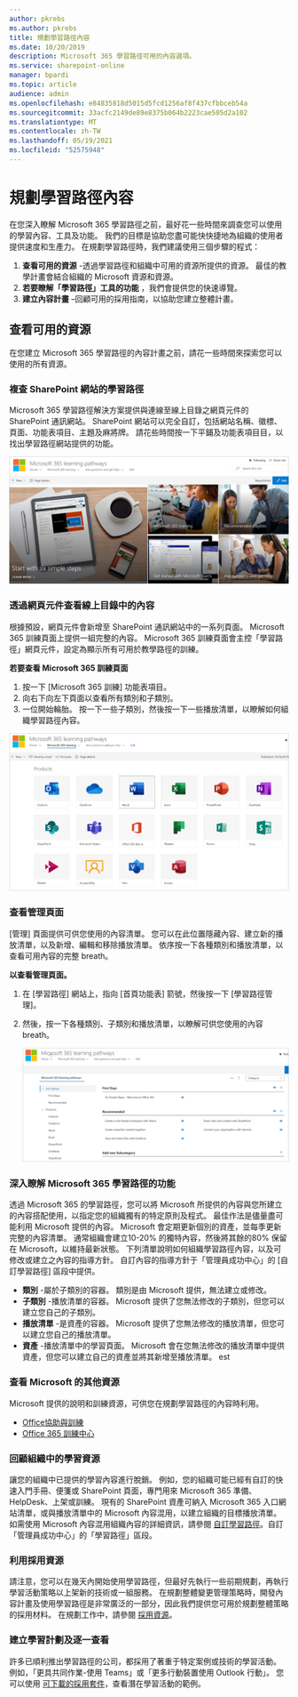 ```yaml
---
author: pkrebs
ms.author: pkrebs
title: 規劃學習路徑內容
ms.date: 10/20/2019
description: Microsoft 365 學習路徑可用的內容選項。
ms.service: sharepoint-online
manager: bpardi
ms.topic: article
audience: admin
ms.openlocfilehash: e84835818d5015d5fcd1256af8f437cfbbceb54a
ms.sourcegitcommit: 33acfc2149de89e8375b064b2223cae505d2a102
ms.translationtype: MT
ms.contentlocale: zh-TW
ms.lasthandoff: 05/19/2021
ms.locfileid: "52575948"
---
```

# <a name="plan-your-learning-pathways-content"></a>規劃學習路徑內容
在您深入瞭解 Microsoft 365 學習路徑之前，最好花一些時間來調查您可以使用的學習內容、工具及功能。 我們的目標是協助您盡可能快快捷地為組織的使用者提供速度和生產力。 在規劃學習路徑時，我們建議使用三個步驟的程式：

1. **查看可用的資源** -透過學習路徑和組織中可用的資源所提供的資源。 最佳的教學計畫會結合組織的 Microsoft 資源和資源。
2. **若要瞭解「學習路徑」工具的功能** ，我們會提供您的快速導覽。 
3. **建立內容計畫** –回顧可用的採用指南，以協助您建立整體計畫。

## <a name="review-the-available-resources"></a>查看可用的資源
在您建立 Microsoft 365 學習路徑的內容計畫之前，請花一些時間來探索您可以使用的所有資源。  

### <a name="review-the-learning-pathways-sharepoint-site"></a>複查 SharePoint 網站的學習路徑
Microsoft 365 學習路徑解決方案提供與連線至線上目錄之網頁元件的 SharePoint 通訊網站。 SharePoint 網站可以完全自訂，包括網站名稱、徽標、頁面、功能表項目、主題及麻將牌。 請花些時間按一下平鋪及功能表項目目，以找出學習路徑網站提供的功能。

![使用中學習路徑的相片。](media/cg-introducing.png)

### <a name="review-the-content-from-the-online-catalog-with-the-web-part"></a>透過網頁元件查看線上目錄中的內容
根據預設，網頁元件會新增至 SharePoint 通訊網站中的一系列頁面。 Microsoft 365 訓練頁面上提供一組完整的內容。 Microsoft 365 訓練頁面會主控「學習路徑」網頁元件，設定為顯示所有可用於教學路徑的訓練。 

**若要查看 Microsoft 365 訓練頁面**
1. 按一下 [Microsoft 365 訓練] 功能表項目。 
1. 向右下向左下頁面以查看所有類別和子類別。
2. 一位開始輪胎。 按一下一些子類別，然後按一下一些播放清單，以瞭解如何組織學習路徑內容。 

![視窗會顯示學習路徑類別的圖示。](media/cg-adminsuccesscenterplan_01.png)

### <a name="view-the-administration-page"></a>查看管理頁面
[管理] 頁面提供可供您使用的內容清單。 您可以在此位置隱藏內容、建立新的播放清單，以及新增、編輯和移除播放清單。 依序按一下各種類別和播放清單，以查看可用內容的完整 breath。 

**以查看管理頁面。**
1. 在 [學習路徑] 網站上，指向 [首頁功能表] 箭號，然後按一下 [學習路徑管理]。  
2. 然後，按一下各種類別、子類別和播放清單，以瞭解可供您使用的內容 breath。 

   ![[範例路徑選項] 視窗。](media/cg-adminsuccesscenterplan_02.png)

### <a name="get-to-know-the-capabilities-of-microsoft-365-learning-pathways"></a>深入瞭解 Microsoft 365 學習路徑的功能
透過 Microsoft 365 的學習路徑，您可以將 Microsoft 所提供的內容與您所建立的內容搭配使用，以指定您的組織獨有的特定原則及程式。 最佳作法是儘量盡可能利用 Microsoft 提供的內容。 Microsoft 會定期更新個別的資產，並每季更新完整的內容清單。 通常組織會建立10-20% 的獨特內容，然後將其餘的80% 保留在 Microsoft，以維持最新狀態。 下列清單說明如何組織學習路徑內容，以及可修改或建立之內容的指導方針。 自訂內容的指導方針于「管理員成功中心」的 [自訂學習路徑] 區段中提供。

- **類別** -屬於子類別的容器。 類別是由 Microsoft 提供，無法建立或修改。
- **子類別** -播放清單的容器。 Microsoft 提供了您無法修改的子類別，但您可以建立您自己的子類別。 
- **播放清單** -是資產的容器。 Microsoft 提供了您無法修改的播放清單，但您可以建立您自己的播放清單。  
- **資產** -播放清單中的學習頁面。 Microsoft 會在您無法修改的播放清單中提供資產，但您可以建立自己的資產並將其新增至播放清單。 est

### <a name="review-additional-resources-from-microsoft"></a>查看 Microsoft 的其他資源
Microsoft 提供的說明和訓練資源，可供您在規劃學習路徑的內容時利用。  

-  [Office協助與訓練](https://support.office.com)
-  [Office 365 訓練中心](https://support.office.com/office-training-center)

### <a name="review-the-learning-resources-in-your-organization"></a>回顧組織中的學習資源
讓您的組織中已提供的學習內容進行脫銷。
例如，您的組織可能已經有自訂的快速入門手冊、便箋或 SharePoint 頁面，專門用來 Microsoft 365 準備、HelpDesk、上架或訓練。 現有的 SharePoint 資產可納入 Microsoft 365 入口網站清單，或與播放清單中的 Microsoft 內容混用，以建立組織的目標播放清單。 如需使用 Microsoft 內容混用組織內容的詳細資訊，請參閱 [自訂學習路徑](custom_overview.md)。自訂「管理員成功中心」的「學習路徑」區段。

### <a name="leverage-the-adoption-resources"></a>利用採用資源
請注意，您可以在幾天內開始使用學習路徑，但最好先執行一些前期規劃，再執行學習活動策略以上架新的技術或一組服務。 在規劃整體變更管理策略時，開發內容計畫及使用學習路徑是非常廣泛的一部分，因此我們提供您可用於規劃整體策略的採用材料。 在規劃工作中，請參閱 [採用資源](https://resources.techcommunity.microsoft.com/adoption/)。

### <a name="build-a-learning-plan-and-iterate"></a>建立學習計劃及逐一查看 
許多已順利推出學習路徑的公司，都採用了著重于特定案例或技術的學習活動。 例如，「更具共同作業-使用 Teams」或「更多行動裝置使用 Outlook 行動」。 您可以使用 [可下載的採用套件](https://teamworktools.azurewebsites.net/m365lp/m365lpadoptionkit.zip)，查看潛在學習活動的範例。


 
